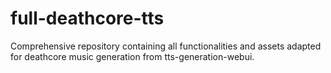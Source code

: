 # full-deathcore-tts
Comprehensive repository containing all functionalities and assets adapted for deathcore music generation from tts-generation-webui.
